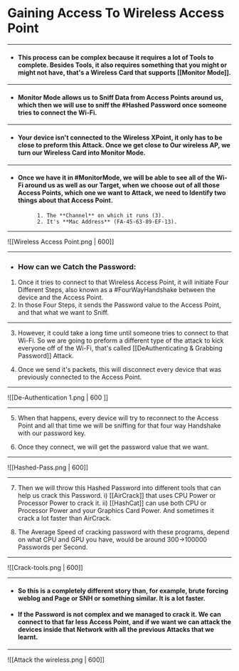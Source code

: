 # Gaining Access To Wireless Access Point
---

- #### This process can be complex because it requires a lot of Tools to complete. Besides Tools, it also requires something that you might or might not have, that's a Wireless Card that supports [[Monitor Mode]].

---
- #### Monitor Mode allows us to Sniff Data from Access Points around us, which then we  will use to sniff the #Hashed Password once someone tries to connect the Wi-Fi.

---
- #### Your device isn't connected to the Wireless XPoint, it only has to be close to preform this Attack. Once we get close to Our wireless AP, we turn our Wireless Card into Monitor Mode.

---
- #### Once we have it in #MonitorMode, we will be able to see all of the Wi-Fi around us as well as our Target, when we choose out of all those Access Points, which one we want to Attack, we need to Identify two things about that Access Point.
			1. The **Channel** on which it runs (3).
			2. It's **Mac Address** (FA-45-63-89-EF-13).

---

![[Wireless Access Point.png | 600]]

---


- ### How can we Catch the Password:

1. Once it tries to connect to that Wireless Access Point, it will initiate Four Different Steps, also known as a #FourWayHandshake between the device and the Access Point.
2. In those Four Steps, it sends the Password value to the Access Point, and that what we want to Sniff.
---
3. However, it could take a long time until someone tries to connect to that Wi-Fi. So we are going to preform a different type of the attack to kick everyone off of the Wi-Fi, that's called [[DeAuthenticating & Grabbing Password]] Attack.

4. Once we send it's packets, this will disconnect every device that was previously connected to the Access Point.
---

![[De-Authentication 1.png | 600 ]]

---

5. When that happens, every device will try to reconnect to the Access Point and all that time we will be sniffing for that four way Handshake with our password key. 

6. Once they connect, we will get the password value that we want.
---
 
![[Hashed-Pass.png | 600]]

---

7. Then we will throw this Hashed Password into different tools that can help us crack this Password.
		i) [[AirCrack]] that uses CPU Power or Processor Power to crack it.
		ii) [[HashCat]] can use both CPU or Processor Power and your Graphics Card Power. And sometimes it crack a lot faster than AirCrack.

8. The Average Speed of cracking password with these programs, depend on what CPU and GPU you have, would be around 300->100000 Passwords per Second.
---

![[Crack-tools.png | 600]]

---

- #### So this is a completely different story than, for example, brute forcing weblog and Page or SNH or something similar. It is a lot faster.

- #### If the Password is not complex and we managed to crack it. We can connect to that far less Access Point, and if we want we can attack the devices inside that Network with all the previous Attacks that we learnt.

---

![[Attack the wireless.png | 600]]